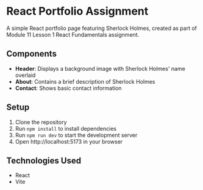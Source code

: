 # React Portfolio Assignment

A simple React portfolio page featuring Sherlock Holmes, created as part of Module 11 Lesson 1 React Fundamentals assignment.

## Components

- **Header**: Displays a background image with Sherlock Holmes' name overlaid
- **About**: Contains a brief description of Sherlock Holmes
- **Contact**: Shows basic contact information

## Setup

1. Clone the repository
2. Run `npm install` to install dependencies
3. Run `npm run dev` to start the development server
4. Open http://localhost:5173 in your browser

## Technologies Used

- React
- Vite